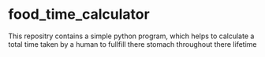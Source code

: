 # food_time_calculator
This repositry contains a simple python program,
which helps to calculate a total time taken by a human to fullfill there stomach throughout there lifetime

